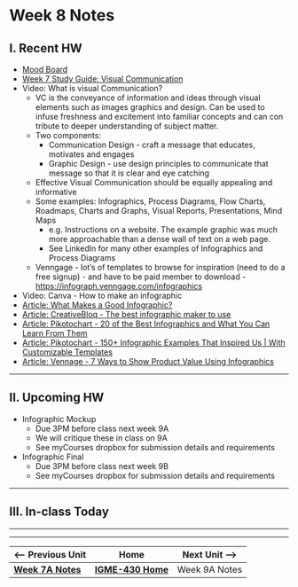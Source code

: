 # Week 8 Notes

## I. Recent HW
- [Mood Board](https://docs.google.com/document/d/1-83awwd-1czdAo2lbiAwuoZtng9GW0PWtiGK7pC3b6s/edit?usp=sharing)
- [Week 7 Study Guide: Visual Communication](https://docs.google.com/document/d/11rL3zhWWQJRnQYn40mO3h6DIrnbLLdAFKGtvqA_SSQY/edit?usp=sharing)
- Video: What is visual Communication?
  - VC is the conveyance of information and ideas through visual elements such as images graphics and design. Can be used to infuse freshness and excitement into familiar concepts and can con tribute to deeper understanding of subject matter.
  - Two components:
      - Communication Design - craft a message that educates, motivates and engages
      - Graphic Design - use design principles to communicate that message so that it is clear and eye catching
  - Effective Visual Communication should be equally appealing and informative
  - Some examples: Infographics, Process Diagrams, Flow Charts, Roadmaps, Charts and Graphs, Visual Reports, Presentations, Mind Maps
    - e.g. Instructions on a website. The example graphic was much more approachable than a dense wall of text on a web page.
    - See LinkedIn for many other examples of Infographics and Process Diagrams
  - Venngage - lot’s of templates to browse for inspiration (need to do a free signup) - and have to be paid member to download - https://infograph.venngage.com/infographics
- Video: Canva - How to make an infographic
- [Article: What Makes a Good Infographic?](https://venngage.com/blog/good-infographic)
- [Article: CreativeBloq - The best infographic maker to use](https://www.creativebloq.com/infographic/tools-2131971)
- [Article: Pikotochart - 20 of the Best Infographics and What You Can Learn From Them](https://piktochart.com/blog/best-infographics/)
- [Article: Pikotochart - 150+ Infographic Examples That Inspired Us | With Customizable Templates](https://piktochart.com/blog/infographic-examples/)
- [Article: Vennage - 7 Ways to Show Product Value Using Infographics](https://venngage.com/blog/product-infographic/)

---

## II. Upcoming HW

- Infographic Mockup
  - Due 3PM before class next week 9A
  - We will critique these in class on 9A
  - See myCourses dropbox for submission details and requirements
- Infographic Final
  - Due 3PM before class next week 9B
  - See myCourses dropbox for submission details and requirements
 
---

## III. In-class Today

---
---

| <-- Previous Unit | Home | Next Unit -->
| --- | --- | --- 
|  [**Week 7A Notes**](7A.md)  |  [**IGME-430 Home**](../) | Week 9A Notes
